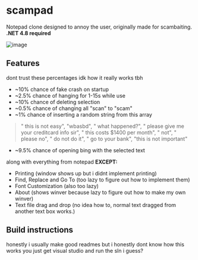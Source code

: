 # scampad

Notepad clone designed to annoy the user, originally made for scambaiting.
**.NET 4.8 required**

![image](https://user-images.githubusercontent.com/49620652/181858585-57d225a1-3fa3-4907-af49-1fa6e433777b.png)


## Features
dont trust these percentages idk how it really works tbh
- ~10% chance of fake crash on startup
- ~2.5% chance of hanging for 1-15s while use
- ~10% chance of deleting selection
- ~0.5% chance of changing all "scan" to "scam"
- ~1% chance of inserting a random string from this array
> " this is not easy", "wbasbd", " what happened?", " please give me your creditcard info sir",
            " this costs $1400 per month", " not", " please no", " do not do it", " go to your bank", "this is not important"
- ~9.5% chance of opening bing with the selected text

along with everything from notepad
**EXCEPT:**
- Printing (window shows up but i didnt implement printing)
- Find, Replace and Go To (too lazy to figure out how to implement them)
- Font Customization (also too lazy)
- About (shows winver because lazy to figure out how to make my own winver)
- Text file drag and drop (no idea how to, normal text dragged from another text box works.)

## Build instructions
honestly i usually make good readmes but i honestly dont know how this works you just get visual studio and run the sln i guess?
